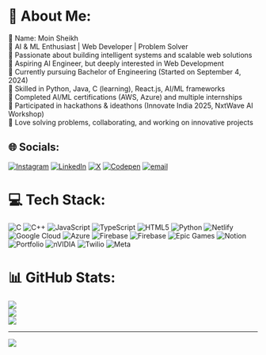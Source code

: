 # 💫 About Me:
🔹 Name: Moin Sheikh<br>🔹 AI & ML Enthusiast | Web Developer | Problem Solver<br>🔹 Passionate about building intelligent systems and scalable web solutions<br>🔹 Aspiring AI Engineer, but deeply interested in Web Development<br>🔹 Currently pursuing Bachelor of Engineering (Started on September 4, 2024)<br>🔹 Skilled in Python, Java, C (learning), React.js, AI/ML frameworks<br>🔹 Completed AI/ML certifications (AWS, Azure) and multiple internships<br>🔹 Participated in hackathons & ideathons (Innovate India 2025, NxtWave AI Workshop)<br>🔹 Love solving problems, collaborating, and working on innovative projects


## 🌐 Socials:
[![Instagram](https://img.shields.io/badge/Instagram-%23E4405F.svg?logo=Instagram&logoColor=white)](https://instagram.com/moin__sheikh_02) [![LinkedIn](https://img.shields.io/badge/LinkedIn-%230077B5.svg?logo=linkedin&logoColor=white)](https://linkedin.com/in/moin-sameer-sheikh-2a7690335) [![X](https://img.shields.io/badge/X-black.svg?logo=X&logoColor=white)](https://x.com/Moin_Sheikh09) [![Codepen](https://img.shields.io/badge/Codepen-000000?logo=codepen&logoColor=white)](https://codepen.io/Moin-Sheikh) [![email](https://img.shields.io/badge/Email-D14836?logo=gmail&logoColor=white)](mailto:moinsheikh1303@gmail.com) 

# 💻 Tech Stack:
![C](https://img.shields.io/badge/c-%2300599C.svg?style=for-the-badge&logo=c&logoColor=white) ![C++](https://img.shields.io/badge/c++-%2300599C.svg?style=for-the-badge&logo=c%2B%2B&logoColor=white) ![JavaScript](https://img.shields.io/badge/javascript-%23323330.svg?style=for-the-badge&logo=javascript&logoColor=%23F7DF1E) ![TypeScript](https://img.shields.io/badge/typescript-%23007ACC.svg?style=for-the-badge&logo=typescript&logoColor=white) ![HTML5](https://img.shields.io/badge/html5-%23E34F26.svg?style=for-the-badge&logo=html5&logoColor=white) ![Python](https://img.shields.io/badge/python-3670A0?style=for-the-badge&logo=python&logoColor=ffdd54) ![Netlify](https://img.shields.io/badge/netlify-%23000000.svg?style=for-the-badge&logo=netlify&logoColor=#00C7B7) ![Google Cloud](https://img.shields.io/badge/GoogleCloud-%234285F4.svg?style=for-the-badge&logo=google-cloud&logoColor=white) ![Azure](https://img.shields.io/badge/azure-%230072C6.svg?style=for-the-badge&logo=microsoftazure&logoColor=white) ![Firebase](https://img.shields.io/badge/firebase-%23039BE5.svg?style=for-the-badge&logo=firebase) ![Firebase](https://img.shields.io/badge/firebase-a08021?style=for-the-badge&logo=firebase&logoColor=ffcd34) ![Epic Games](https://img.shields.io/badge/epicgames-%23313131.svg?style=for-the-badge&logo=epicgames&logoColor=white) ![Notion](https://img.shields.io/badge/Notion-%23000000.svg?style=for-the-badge&logo=notion&logoColor=white) ![Portfolio](https://img.shields.io/badge/Portfolio-%23000000.svg?style=for-the-badge&logo=firefox&logoColor=#FF7139) ![nVIDIA](https://img.shields.io/badge/nVIDIA-%2376B900.svg?style=for-the-badge&logo=nVIDIA&logoColor=white) ![Twilio](https://img.shields.io/badge/Twilio-F22F46?style=for-the-badge&logo=Twilio&logoColor=white) ![Meta](https://img.shields.io/badge/Meta-%230467DF.svg?style=for-the-badge&logo=Meta&logoColor=white)
# 📊 GitHub Stats:
![](https://github-readme-stats.vercel.app/api?username=moin-dbud&theme=dark&hide_border=false&include_all_commits=false&count_private=false)<br/>
![](https://github-readme-streak-stats.herokuapp.com/?user=moin-dbud&theme=dark&hide_border=false)<br/>
![](https://github-readme-stats.vercel.app/api/top-langs/?username=moin-dbud&theme=dark&hide_border=false&include_all_commits=false&count_private=false&layout=compact)

---
[![](https://visitcount.itsvg.in/api?id=moin-dbud&icon=0&color=0)](https://visitcount.itsvg.in)

<!-- Proudly created with GPRM ( https://gprm.itsvg.in ) -->
